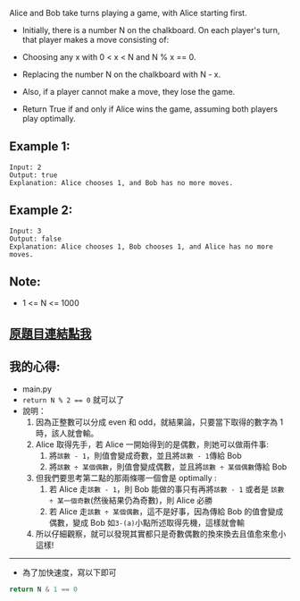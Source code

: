 Alice and Bob take turns playing a game, with Alice starting first.

* Initially, there is a number N on the chalkboard.  On each player's turn, that player makes a move consisting of:

* Choosing any x with 0 < x < N and N % x == 0.
* Replacing the number N on the chalkboard with N - x.
* Also, if a player cannot make a move, they lose the game.

* Return True if and only if Alice wins the game, assuming both players play optimally.

 

## Example 1:

	Input: 2
	Output: true
	Explanation: Alice chooses 1, and Bob has no more moves.

## Example 2:

	Input: 3
	Output: false
	Explanation: Alice chooses 1, Bob chooses 1, and Alice has no more moves.
 

## Note:

* 1 <= N <= 1000

## [原題目連結點我](https://leetcode.com/problems/divisor-game/)
	
## 我的心得:
* main.py
* `return N % 2 == 0` 就可以了
* 說明：
	1. 因為正整數可以分成 even 和 odd，就結果論，只要當下取得的數字為 1 時，該人就會輸。
	2. Alice 取得先手，若 Alice 一開始得到的是偶數，則她可以做兩件事:
		1. 將`該數 - 1`，則值會變成奇數，並且將`該數 - 1`傳給 Bob
		2. 將`該數 ÷ 某個偶數`，則值會變成偶數，並且將`該數 ÷ 某個偶數`傳給 Bob
	3. 但我們要思考第二點的那兩條哪一個會是 optimally :
		1. 若 Alice 走`該數 - 1`，則 Bob 能做的事只有再將`該數 - 1` 或者是 `該數 ÷ 某一個奇數`(然後結果仍為奇數)，則 Alice 必勝
		2. 若 Alice 走`該數 ÷ 某個偶數`，這不是好事，因為傳給 Bob 的值會變成偶數，變成 Bob 如`3-(a)`小點所述取得先機，這樣就會輸
	4. 所以仔細觀察，就可以發現其實都只是奇數偶數的換來換去且值愈來愈小這樣!	
-------

* 為了加快速度，寫以下即可
```python
return N & 1 == 0
```
